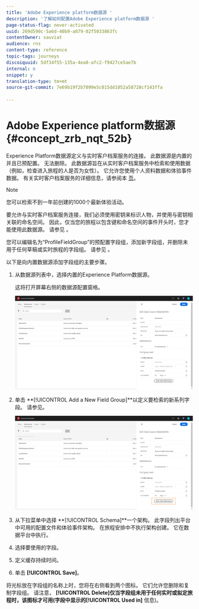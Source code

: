```yaml
---
title: 'Adobe Experience platform数据源 '
description: '了解如何配置Adobe Experience platform数据源 '
page-status-flag: never-activated
uuid: 269d590c-5a6d-40b9-a879-02f5033863fc
contentOwner: sauviat
audience: rns
content-type: reference
topic-tags: journeys
discoiquuid: 5df34f55-135a-4ea8-afc2-f9427ce5ae7b
internal: n
snippet: y
translation-type: tm+mt
source-git-commit: 7e69b19f2b7099e5c015dd1052a58728cf143ffa

---
```



# Adobe Experience platform数据源 {#concept_zrb_nqt_52b}

Experience Platform数据源定义与实时客户档案服务的连接。 此数据源是内置的并且已预配置。 无法删除。 此数据源旨在从实时客户档案服务中检索和使用数据（例如，检查进入旅程的人是否为女性）。 它允许您使用个人资料数据和体验事件数据。 有关实时客户档案服务的详细信息，请参阅本 [页](https://www.adobe.io/apis/cloudplatform/dataservices/profile-identity-segmentation/profile-identity-segmentation-services.html#!api-specification/markdown/narrative/technical_overview/unified_profile_architectural_overview/unified_profile_architectural_overview.md)。

>[!NOTE]
>
>您可以检索不到一年前创建的1000个最新体验活动。

要允许与实时客户档案服务连接，我们必须使用密钥来标识人物，并使用与密钥相关联的命名空间。 因此，仅当您的旅程以包含键和命名空间的事件开头时，您才能使用此数据源。 请参见 [](../building-journeys/journey.md)。

您可以编辑名为“ProfileFieldGroup”的预配置字段组，添加新字段组，并删除未用于任何草稿或实时旅程的字段组。 请参见 [](../datasource/field-groups.md)。

以下是向内置数据源添加字段组的主要步骤。

1. 从数据源列表中，选择内置的Experience Platform数据源。

   这将打开屏幕右侧的数据源配置窗格。

   ![](../assets/journey23.png)

1. 单击 **[!UICONTROL Add a New Field Group]**以定义要检索的新系列字段。 请参见[](../datasource/field-groups.md)。

   ![](../assets/journey24.png)

1. 从下拉菜单中选择 **[!UICONTROL Schema]**一个架构。 此字段列出平台中可用的配置文件和体验事件架构。 在旅程安排中不执行架构创建。 它在数据平台中执行。
1. 选择要使用的字段。
1. 定义缓存持续时间。
1. 单击 **[!UICONTROL Save]**。

将光标放在字段组的名称上时，您将在右侧看到两个图标。 它们允许您删除和复制字段组。 请注意， **[!UICONTROL Delete]**仅当字段组未用于任何实时或拟定旅程时，该图标才可用(字段中显示的**[!UICONTROL Used in]** 信息)。
